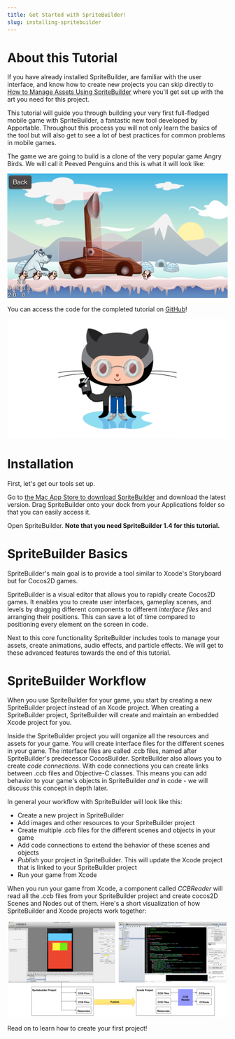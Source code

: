 ```yaml
---
title: Get Started with SpriteBuilder!
slug: installing-spritebuilder
---
```



About this Tutorial
===================

If you have already installed SpriteBuilder, are familiar with the user
interface, and know how to create new projects you can skip directly to
[How to Manage Assets Using
SpriteBuilder](https://www.makeschool.com/tutorials/getting-started-with-spritebuilder/resources-spritebuilder/)
where you'll get set up with the art you need for this project.

This tutorial will guide you through building your very first
full-fledged mobile game with SpriteBuilder, a fantastic new tool
developed by Apportable. Throughout this process you will not only learn
the basics of the tool but will also get to see a lot of best practices
for common problems in mobile games.

The game we are going to build is a clone of the very popular game Angry
Birds. We will call it Peeved Penguins and this is what it will look
like:

![image](./Peeved_Preview.png)

You can access the code for the completed tutorial on
[GitHub](https://github.com/MakeSchool/Spritebuilder-Getting-Started)!

[![GitHub](./Github.png)](https://github.com/MakeSchool/Spritebuilder-Getting-Started)

Installation
============

First, let's get our tools set up.

Go to [the Mac App Store to download
SpriteBuilder](https://itunes.apple.com/us/app/spritebuilder/id784912885?mt=12)
and download the latest version. Drag SpriteBuilder onto your dock from
your Applications folder so that you can easily access it.

Open SpriteBuilder. **Note that you need SpriteBuilder 1.4 for this tutorial.**

SpriteBuilder Basics
====================

SpriteBuilder's main goal is to provide a tool similar to Xcode's
Storyboard but for Cocos2D games.

SpriteBuilder is a visual editor that allows you to rapidly create
Cocos2D games. It enables you to create user interfaces, gameplay
scenes, and levels by dragging different components to different
*interface files* and arranging their positions. This can save a lot of
time compared to positioning every element on the screen in code.

Next to this core functionality SpriteBuilder includes tools to manage
your assets, create animations, audio effects, and particle effects. We
will get to these advanced features towards the end of this tutorial.

SpriteBuilder Workflow
======================

When you use SpriteBuilder for your game, you start by creating a new
SpriteBuilder project instead of an Xcode project. When creating a
SpriteBuilder project, SpriteBuilder will create and maintain an
embedded Xcode project for you.

Inside the SpriteBuilder project you will organize all the resources and
assets for your game. You will create interface files for the different
scenes in your game. The interface files are called .ccb files, named
after SpriteBuilder's predecessor CocosBuilder. SpriteBuilder also
allows you to create *code connections*. With code connections you can
create links between .ccb files and Objective-C classes. This means you
can add behavior to your game's objects in SpriteBuilder *and* in code -
we will discuss this concept in depth later.

In general your workflow with SpriteBuilder will look like this:

-   Create a new project in SpriteBuilder
-   Add images and other resources to your SpriteBuilder project
-   Create multiple .ccb files for the different scenes and objects in
    your game
-   Add code connections to extend the behavior of these scenes and
    objects
-   *Publish* your project in SpriteBuilder. This will update the Xcode
    project that is linked to your SpriteBuilder project
-   Run your game from Xcode

When you run your game from Xcode, a component called *CCBReader* will
read all the .ccb files from your SpriteBuilder project and create
cocos2D Scenes and Nodes out of them. Here's a short visualization of
how SpriteBuilder and Xcode projects work together:

![image](./spritebuilder_publishing.png)

Read on to learn how to create your first project!
